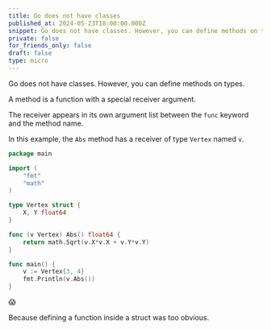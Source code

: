 ```yaml
---
title: Go does not have classes 
published_at: 2024-05-23T18:00:00.000Z
snippet: Go does not have classes. However, you can define methods on types.
private: false
for_friends_only: false
draft: false
type: micro
---
```


Go does not have classes. However, you can define methods on types.

A method is a function with a special receiver argument.

The receiver appears in its own argument list between the `func` keyword and the method name.

In this example, the `Abs` method has a receiver of type `Vertex` named `v`.

```go
package main

import (
	"fmt"
	"math"
)

type Vertex struct {
	X, Y float64
}

func (v Vertex) Abs() float64 {
	return math.Sqrt(v.X*v.X + v.Y*v.Y)
}

func main() {
	v := Vertex{3, 4}
	fmt.Println(v.Abs())
}
```

:scream:

Because defining a function inside a struct was too obvious.
